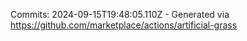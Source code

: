 Commits: 2024-09-15T19:48:05.110Z - Generated via https://github.com/marketplace/actions/artificial-grass
<br>
